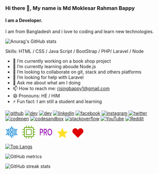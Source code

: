 ### Hi there 👋, My name is Md Moklesar Rahman Bappy
#### I am a Developer.

I am from Bangladesh and i love to coding and learn new technologies.


![Anurag's GitHub stats](https://github-readme-stats.vercel.app/api?username=Md-Moklesar-Rahman-Bappy&show_icons=true&theme=radical)

Skills: HTML / CSS / Java Script / BootStrap / PHP/ Laravel / Node

- 🔭 I’m currently working on a book shop project 
- 🌱 I’m currently learning aboude Node.js 
- 👯 I’m looking to collaborate on git, stack and others platforms 
- 🤔 I’m looking for help with Laravel 
- 💬 Ask me about what am I doing 
- 📫 How to reach me: risingbappy1@gmail.com 
- 😄 Pronouns: HE / HIM 
- ⚡ Fun fact: I am still a student and learning  


[<img src='https://cdn.jsdelivr.net/npm/simple-icons@3.0.1/icons/github.svg' alt='github' height='30'>](https://github.com/Md-Moklesar-Rahman-Bappy)  [<img src='https://cdn.jsdelivr.net/npm/simple-icons@3.0.1/icons/dev-dot-to.svg' alt='dev' height='30'>](https://dev.to/mdmoklesarrahmanbappy)  [<img src='https://cdn.jsdelivr.net/npm/simple-icons@3.0.1/icons/hashnode.svg' alt='dev' height='30'>](https://hashnode.com/@mdmoklesarrahmanbapp)  [<img src='https://cdn.jsdelivr.net/npm/simple-icons@3.0.1/icons/linkedin.svg' alt='linkedin' height='30'>](https://www.linkedin.com/in/mrbappy/)  [<img src='https://cdn.jsdelivr.net/npm/simple-icons@3.0.1/icons/facebook.svg' alt='facebook' height='30'>](https://www.facebook.com/mr.bappy2)  [<img src='https://cdn.jsdelivr.net/npm/simple-icons@3.0.1/icons/instagram.svg' alt='instagram' height='30'>](https://www.instagram.com/mr.bappy2/)  [<img src='https://cdn.jsdelivr.net/npm/simple-icons@3.0.1/icons/twitter.svg' alt='twitter' height='30'>](https://twitter.com/mr_bappy2)  [<img src='https://cdn.jsdelivr.net/npm/simple-icons@3.0.1/icons/codepen.svg' alt='codepen' height='30'>](https://codepen.io/rising-bappy)  [<img src='https://cdn.jsdelivr.net/npm/simple-icons@3.0.1/icons/codesandbox.svg' alt='codesandbox' height='30'>](https://codesandbox.io/u/Md-Moklesar-Rahman-Bappy)  [<img src='https://cdn.jsdelivr.net/npm/simple-icons@3.0.1/icons/stackoverflow.svg' alt='stackoverflow' height='30'>](https://stackoverflow.com/users/10829351/md-moklasar-rahman-bappy)  [<img src='https://cdn.jsdelivr.net/npm/simple-icons@3.0.1/icons/youtube.svg' alt='YouTube' height='30'>](https://www.youtube.com/channel/UC2ow8WBFyBhq03OO_l2qq5Q)  [<img src='https://cdn.jsdelivr.net/npm/simple-icons@3.0.1/icons/reddit.svg' alt='Reddit' height='30'>](https://www.reddit.com/user/mrbappy2)  

<a href='https://archiveprogram.github.com/'><img src='https://raw.githubusercontent.com/acervenky/animated-github-badges/master/assets/acbadge.gif' width='40' height='40'></a> <a href='https://docs.github.com/en/developers'><img src='https://raw.githubusercontent.com/acervenky/animated-github-badges/master/assets/devbadge.gif' width='40' height='40'></a> <a href='https://github.com/pricing'><img src='https://raw.githubusercontent.com/acervenky/animated-github-badges/master/assets/pro.gif' width='40' height='40'></a> <a href='https://stars.github.com/'><img src='https://raw.githubusercontent.com/acervenky/animated-github-badges/master/assets/starbadge.gif' width='35' height='35'></a> <a href='https://docs.github.com/en/github/supporting-the-open-source-community-with-github-sponsors'><img src='https://raw.githubusercontent.com/acervenky/animated-github-badges/master/assets/sponsorbadge.gif' width='35' height='35'></a> 

[![Top Langs](https://github-readme-stats.vercel.app/api/top-langs/?username=Md-Moklesar-Rahman-Bappy&layout=compact)](https://github.com/anuraghazra/github-readme-stats)

![GitHub metrics](https://metrics.lecoq.io/Md-Moklesar-Rahman-Bappy)  

![GitHub streak stats](https://github-readme-streak-stats.herokuapp.com/?user=Md-Moklesar-Rahman-Bappy)  

